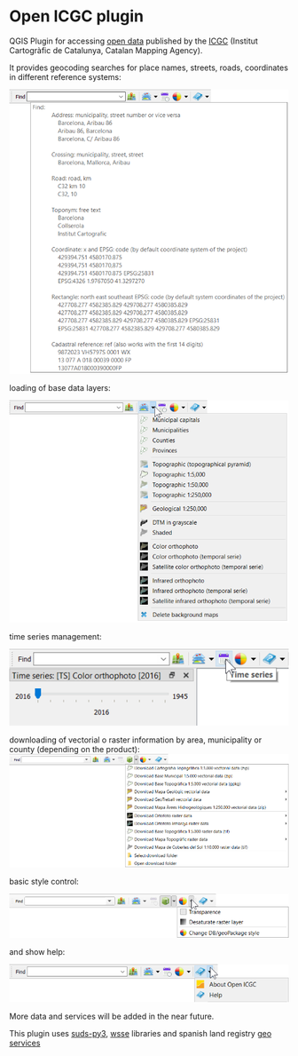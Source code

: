 # Open ICGC plugin

QGIS Plugin for accessing [open data](https://www.icgc.cat/en/The-ICGC/Public-Information/Transparency/Re-use-of-the-information) published by the [ICGC](https://www.icgc.cat/en) (Institut Cartogràfic de Catalunya, Catalan Mapping Agency).

It provides geocoding searches for place names, streets, roads, coordinates in different reference systems:

![geofinder](docs/images/geo_finder.png)

loading of base data layers:

![resources](docs/images/resources.png)

time series management:

![time_series](docs/images/time_series.png)

downloading of vectorial o raster information by area, municipality or county (depending on the product):
![downloads](docs/images/downloads.png)

basic style control:

![styles](docs/images/styles.png)

and show help:

![help](docs/images/help.png)

More data and services will be added in the near future.

This plugin uses [suds-py3](https://pypi.org/project/suds-py3/), [wsse](https://gist.github.com/copitux/5029872) libraries and spanish land registry [geo services](https://ovc.catastro.meh.es/ovcservweb/OVCSWLocalizacionRC/OVCCoordenadas.asmx?wsdl)
